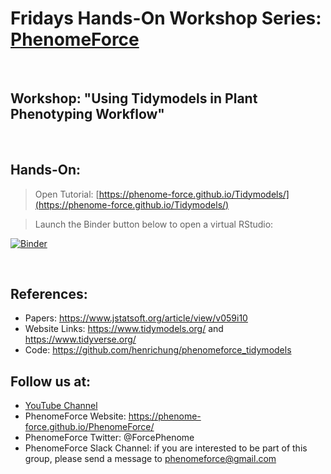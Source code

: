 # Fridays Hands-On Workshop Series: [PhenomeForce](https://phenome-force.github.io/PhenomeForce/)

<br />

## Workshop: "Using Tidymodels in Plant Phenotyping Workflow"

<br />

## Hands-On:

> Open Tutorial: [https://phenome-force.github.io/Tidymodels/](https://phenome-force.github.io/Tidymodels/)

> Launch the Binder button below to open a virtual RStudio:

[![Binder](https://mybinder.org/badge_logo.svg)](https://mybinder.org/v2/gh/phenome-force/Tidymodels.git/main?urlpath=rstudio)

<br />

## References:

* Papers: https://www.jstatsoft.org/article/view/v059i10
* Website Links: https://www.tidymodels.org/ and https://www.tidyverse.org/
* Code: https://github.com/henrichung/phenomeforce_tidymodels

## Follow us at:

* [YouTube Channel](https://www.youtube.com/channel/UCJ_ZXrpzvmF4rgSI8W_inyQ)
* PhenomeForce Website: https://phenome-force.github.io/PhenomeForce/
* PhenomeForce Twitter: @ForcePhenome
* PhenomeForce Slack Channel: if you are interested to be part of this group, please send a message to phenomeforce@gmail.com
